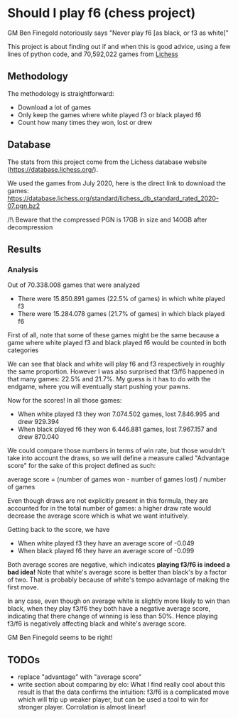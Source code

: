 # Should I play f6 (chess project)

GM Ben Finegold notoriously says "Never play f6 [as black, or f3 as white]"

This project is about finding out if and when this is good advice, using a few lines of python code, and 70,592,022 games from [Lichess](lichess.org)

## Methodology

The methodology is straightforward:
- Download a lot of games
- Only keep the games where white played f3 or black played f6
- Count how many times they won, lost or drew

## Database

The stats from this project come from the Lichess database website (https://database.lichess.org/).

We used the games from July 2020, here is the direct link to download the games: https://database.lichess.org/standard/lichess_db_standard_rated_2020-07.pgn.bz2

/!\ Beware that the compressed PGN is 17GB in size and 140GB after decompression

## Results

### Analysis

Out of 70.338.008 games that were analyzed
- There were 15.850.891 games (22.5% of games) in which white played f3
- There were 15.284.078 games (21.7% of games) in which black played f6

First of all, note that some of these games might be the same because a game where white played f3 and black played f6 would be counted in both categories

We can see that black and white will play f6 and f3 respectively in roughly the same proportion. However I was also surprised that f3/f6 happened in that many games: 22.5% and 21.7%. My guess is it has to do with the endgame, where you will eventually start pushing your pawns.

Now for the scores! In all those games:
- When white played f3 they won 7.074.502 games, lost 7.846.995 and drew 929.394
- When black played f6 they won 6.446.881 games, lost 7.967.157 and drew 870.040

We could compare those numbers in terms of win rate, but those wouldn't take into account the draws, so we will define a measure called "Advantage score" for the sake of this project defined as such:

average score = (number of games won - number of games lost) / number of games

Even though draws are not explicitly present in this formula, they are accounted for in the total number of games: a higher draw rate would decrease the average score which is what we want intuitively.

Getting back to the score, we have
- When white played f3 they have an average score of -0.049
- When black played f6 they have an average score of -0.099

Both average scores are negative, which indicates **playing f3/f6 is indeed a bad idea!** Note that white's average score is better than black's by a factor of two. That is probably because of white's tempo advantage of making the first move.

In any case, even though on average white is slightly more likely to win than black, when they play f3/f6 they both have a negative average score, indicating that there change of winning is less than 50%. Hence playing f3/f6 is negatively affecting black and white's average score.

GM Ben Finegold seems to be right!

## TODOs

- replace "advantage" with "average score"
- write section about comparing by elo: What I find really cool about this result is that the data confirms the intuition: f3/f6 is a complicated move which will trip up weaker player, but can be used a tool to win for stronger player. Corrolation is almost linear!
